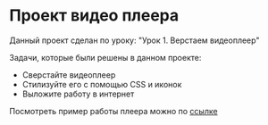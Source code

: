 # Проект видео плеера
Данный проект сделан по уроку: "Урок 1. Верстаем видеоплеер"

Задачи, которые были решены в данном проекте:
- Сверстайте видеоплеер
- Стилизуйте его с помощью CSS и иконок
- Выложите работу в интернет

Посмотреть пример работы плеера можно по [ссылке](https://andreyshukatka.github.io/video-player-jslib-master/)

